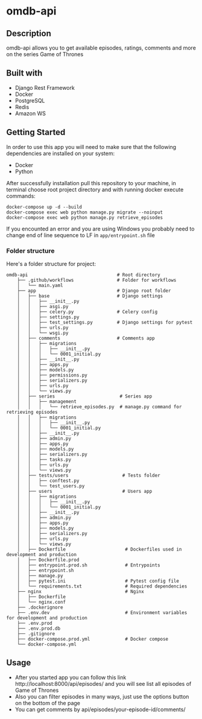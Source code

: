 # omdb-api

## Description

omdb-api allows you to get available episodes, ratings, comments and more on the series Game of Thrones

## Built with 
* Django Rest Framework
* Docker
* PostgreSQL
* Redis
* Amazon WS

## Getting Started

In order to use this app you will need to make sure that the following
dependencies are installed on your system:
  - Docker
  - Python

After successfully installation pull this repository to your machine, in terminal choose root project directory and with running docker execute commands:
```
docker-compose up -d --build
docker-compose exec web python manage.py migrate --noinput
docker-compose exec web python manage.py retrieve_episodes
```

If you encounted an error and you are using Windows you probably need to change end of line sequence to LF in ```app/entrypoint.sh``` file

### Folder structure

Here's a folder structure for project:

```
omdb-api                                 # Root directory
    ├── .github/workflows                # Folder for workflows
    │   └── main.yaml
    ├── app                              # Django root folder
    │   ├── base                         # Django settings
    │   │   ├── __init__.py
    │   │   ├── asgi.py
    │   │   ├── celery.py                # Celery config
    │   │   ├── settings.py
    │   │   ├── test_settings.py         # Django settings for pytest
    │   │   ├── urls.py
    │   │   └── wsgi.py
    │   ├── comments                     # Comments app
    │   │   ├── migrations
    │   │   │   ├── __init__.py
    │   │   │   └── 0001_initial.py
    │   │   ├── __init__.py
    │   │   ├── apps.py
    │   │   ├── models.py
    │   │   ├── permissions.py
    │   │   ├── serializers.py
    │   │   ├── urls.py
    │   │   └── views.py
    │   ├── series                        # Series app
    │   │   ├── management
    │   │   │   └── retrieve_episodes.py  # manage.py command for retrieving episodes
    │   │   ├── migrations
    │   │   │   ├── __init__.py
    │   │   │   └── 0001_initial.py
    │   │   ├── __init__.py
    │   │   ├── admin.py
    │   │   ├── apps.py
    │   │   ├── models.py
    │   │   ├── serializers.py
    │   │   ├── tasks.py
    │   │   ├── urls.py
    │   │   └── views.py
    │   ├── tests/users                    # Tests folder
    │   │   ├── conftest.py
    │   │   └── test_users.py
    │   ├── users                          # Users app
    │   │   ├── migrations
    │   │   │   ├── __init__.py
    │   │   │   └── 0001_initial.py
    │   │   ├── __init__.py
    │   │   ├── admin.py
    │   │   ├── apps.py
    │   │   ├── models.py
    │   │   ├── serializers.py
    │   │   ├── urls.py
    │   │   └── views.py
    │   ├── Dockerfile                      # Dockerfiles used in development and production
    │   ├── Dockerfile.prod
    │   ├── entrypoint.prod.sh              # Entrypoints
    │   ├── entrypoint.sh
    │   ├── manage.py
    │   ├── pytest.ini                      # Pytest config file
    │   └── requirements.txt                # Required dependencies
    ├── nginx                               # Nginx
    │   ├── Dockerfile
    │   └── nginx.conf
    ├── .dockerignore
    ├── .env.dev                            # Environment variables for development and production
    ├── .env.prod
    ├── .env.prod.db
    ├── .gitignore
    ├── docker-compose.prod.yml             # Docker compose
    └── docker-compose.yml

```
## Usage

* After you started app you can follow this link http://localhost:8000/api/episodes/ and you will see list all episodes of Game of Thrones
* Also you can filter episodes in many ways, just use the options button on the bottom of the page
* You can get comments by api/episodes/your-episode-id/comments/
